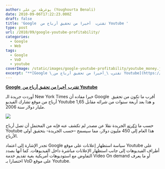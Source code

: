 ```yaml
---
author: يوغرطة بن علي (Youghourta Benali)
date: 2010-09-06T17:22:23.000Z
draft: false
title: 'Google  تقترب  أخيرا من تحقيق أرباح من Youtube '
type: post
url: /2010/09/google-youtube-profitability/
categories:
  - Google
  - Web
tags:
  - Google
  - VoD
  - youtube
coverImage: /static/images/google-youtube-profitability/youtube_money.jpg
excerpt: "**[Google \_تقترب \_أخيرا من تحقيق أرباح من Youtube](https://www.it-scoop.com/2010/09/google-youtube-profitability/)**\n\nأوردت جريدة الـ New York Times خبرا مفاده أن Google \_أقرب ما تكون من تحقيق أرباح من موقع تشارك الفيديو Youtube و هذا بعد أربعة سنوات من شرائه مقابل 1,65 مليار دولار سنة"
---
```

**[Google  تقترب  أخيرا من تحقيق أرباح من Youtube](https://www.it-scoop.com/2010/09/google-youtube-profitability/)**

أوردت جريدة الـ New York Times خبرا مفاده أن Google  أقرب ما تكون من تحقيق أرباح من موقع تشارك الفيديو Youtube و هذا بعد أربعة سنوات من شرائه مقابل 1,65 مليار دولار سنة 2006.

![](/static/images/google-youtube-profitability/youtube_money.jpg)

حسب ما [ذكرته](http://www.nytimes.com/2010/09/03/technology/03youtube.html?\_r=1) الجريدة نقلا عن مصدر لم تكشف عنه فإنه من المحتمل أن تصل أرباح Youtube هذا العام إلى 450 مليون دولار، مما سيسمح –حسب الجريدة- بتحقيق أولى الأرباح.

تجدر الإشارة إلى اعتماد Google سياسة استظهار إعلانات على موقع Youtube على أطراف الفيديوهات إلى جانب استظهار الإعلانات مباشرة داخل الفيديوهات. كما أنها بصدد التفاوض مع استوديوهات أمريكية بغية تقديم خدمة Video On demand أو ما يعرف اختصارا بـ VoD على موقع Youtube.
